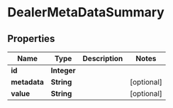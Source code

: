 # DealerMetaDataSummary

## Properties
Name | Type | Description | Notes
------------ | ------------- | ------------- | -------------
**id** | **Integer** |  | 
**metadata** | **String** |  |  [optional]
**value** | **String** |  |  [optional]
